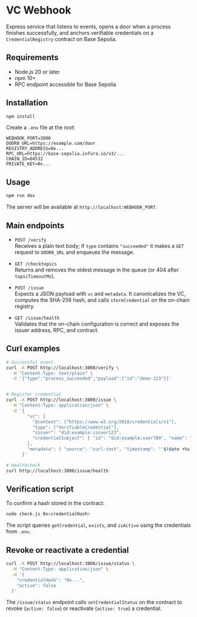 # VC Webhook

Express service that listens to events, opens a door when a process finishes successfully, and anchors verifiable credentials on a `CredentialRegistry` contract on Base Sepolia.

## Requirements

- Node.js 20 or later
- npm 10+
- RPC endpoint accessible for Base Sepolia

## Installation

```bash
npm install
```

Create a `.env` file at the root:

```
WEBHOOK_PORT=3000
DOOR0_URL=https://example.com/door
REGISTRY_ADDRESS=0x...
RPC_URL=https://base-sepolia.infura.io/v3/...
CHAIN_ID=84532
PRIVATE_KEY=0x...
```

## Usage

```bash
npm run dev
```

The server will be available at `http://localhost:WEBHOOK_PORT`.

## Main endpoints

- `POST /verify`  
  Receives a plain text body; if `type` contains `"succeeded"` it makes a `GET` request to `DOOR0_URL` and enqueues the message.

- `GET /checktopics`  
  Returns and removes the oldest message in the queue (or 404 after `topicTimeoutMs`).

- `POST /issue`  
  Expects a JSON payload with `vc` and `metadata`. It canonicalizes the VC, computes the SHA-256 hash, and calls `storeCredential` on the on-chain registry.

- `GET /issue/health`  
  Validates that the on-chain configuration is correct and exposes the issuer address, RPC, and contract.

## Curl examples

```bash
# Successful event
curl -X POST http://localhost:3000/verify \
  -H "Content-Type: text/plain" \
  -d '{"type":"process_succeeded","payload":{"id":"demo-123"}}'


# Register credential
curl -X POST http://localhost:3000/issue \
  -H "Content-Type: application/json" \
  -d '{
        "vc": {
          "@context": ["https://www.w3.org/2018/credentials/v1"],
          "type": ["VerifiableCredential"],
          "issuer": "did:example:issuer123",
          "credentialSubject": { "id": "did:example:user789", "name": "Alice" }
        },
        "metadata": { "source": "curl-test", "timestamp": "'$(date +%s)'" }
      }'

# Healthcheck
curl http://localhost:3000/issue/health
```

## Verification script

To confirm a hash stored in the contract:

```bash
node check.js 0x<credentialHash>
```

The script queries `getCredential`, `exists`, and `isActive` using the credentials from `.env`.

## Revoke or reactivate a credential

```bash
curl -X POST http://localhost:3000/issue/status \
  -H "Content-Type: application/json" \
  -d '{
    "credentialHash": "0x...",
    "active": false
  }'
```

The `/issue/status` endpoint calls `setCredentialStatus` on the contract to revoke (`active: false`) or reactivate (`active: true`) a credential.
